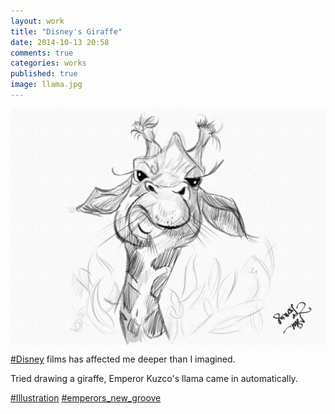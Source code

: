 ```yaml
---
layout: work
title: "Disney's Giraffe"
date: 2014-10-13 20:58
comments: true
categories: works
published: true
image: llama.jpg
---
```

<img src="/images/works/llama.jpg" align="middle"/>

[#Disney](https://www.facebook.com/hashtag/disney) films has affected me deeper than I imagined.

Tried drawing a giraffe, Emperor Kuzco's llama came in automatically.

[#Illustration](https://www.facebook.com/hashtag/illustration) [#emperors_new_groove](https://www.facebook.com/hashtag/emperors_new_groove)